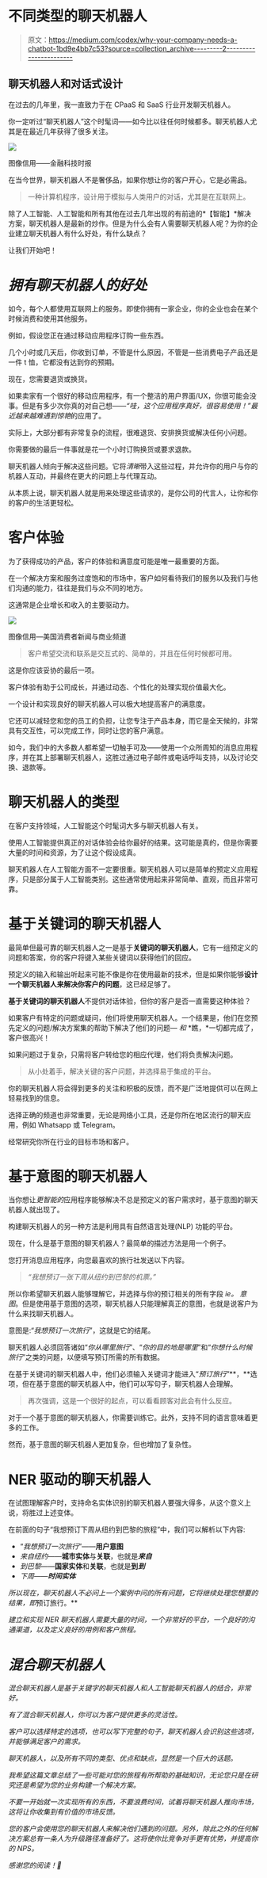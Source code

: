 # 不同类型的聊天机器人

> 原文：<https://medium.com/codex/why-your-company-needs-a-chatbot-1bd9e4bb7c53?source=collection_archive---------2----------------------->

## 聊天机器人和对话式设计

在过去的几年里，我一直致力于在 CPaaS 和 SaaS 行业开发聊天机器人。

你一定听过“聊天机器人”这个时髦词——如今比以往任何时候都多。聊天机器人尤其是在最近几年获得了很多关注。

![](img/37444e1af8d12847735530173c8b0796.png)

图像信用——金融科技时报

在当今世界，聊天机器人不是奢侈品，如果你想让你的客户开心，它是必需品。

> 一种计算机程序，设计用于模拟与人类用户的对话，尤其是在互联网上。

除了人工智能、人工智能和所有其他在过去几年出现的有前途的*【智能】*解决方案，聊天机器人是最新的炒作。但是为什么会有人需要聊天机器人呢？为你的企业建立聊天机器人有什么好处，有什么缺点？

让我们开始吧！

# ***拥有聊天机器人的好处***

如今，每个人都使用互联网上的服务。即使你拥有一家企业，你的企业也会在某个时候消费和使用其他服务。

例如，假设您正在通过移动应用程序订购一些东西。

几个小时或几天后，你收到订单，不管是什么原因，不管是一些消费电子产品还是一件 t 恤，它都没有达到你的预期。

现在，您需要退货或换货。

如果卖家有一个很好的移动应用程序，有一个整洁的用户界面/UX，你很可能会没事。但是有多少次你真的对自己想——*“哇，这个应用程序真好，很容易使用！”*最近越来越难遇到*惊艳*的应用了。

实际上，大部分都有非常复杂的流程，很难退货、安排换货或解决任何小问题。

你需要做的最后一件事就是花一个小时订购换货或要求退款。

聊天机器人倾向于解决这些问题。它将*清晰*带入这些过程，并允许你的用户与你的机器人互动，并最终在更大的问题上与代理互动。

从本质上说，聊天机器人就是用来处理这些请求的，是你公司的代言人，让你和你的客户的生活更轻松。

# **客户体验**

为了获得成功的产品，客户的体验和满意度可能是唯一最重要的方面。

在一个解决方案和服务过度饱和的市场中，客户如何看待我们的服务以及我们与他们沟通的能力，往往是我们与众不同的地方。

这通常是企业增长和收入的主要驱动力。

![](img/c3ca7dcd9963cff9e4b5e7198a96d563.png)

图像信用—美国消费者新闻与商业频道

> 客户希望交流和联系是交互式的、简单的，并且在任何时候都可用。

这是你应该妥协的最后一项。

客户体验有助于公司成长，并通过动态、个性化的处理实现价值最大化。

一个设计和实现良好的聊天机器人可以极大地提高客户的满意度。

它还可以减轻您和您的员工的负担，让您专注于产品本身，而它是全天候的，非常具有交互性，可以完成工作，同时让您的客户满意。

如今，我们中的大多数人都希望一切触手可及——使用一个众所周知的消息应用程序，并在其上部署聊天机器人，这胜过通过电子邮件或电话呼叫支持，以及讨论交换、退款等。

# **聊天机器人的类型**

在客户支持领域，人工智能这个时髦词大多与聊天机器人有关。

使用人工智能提供真正的对话体验会给你最好的结果。这可能是真的，但是你需要大量的时间和资源，为了让这个假设成真。

聊天机器人在人工智能方面不一定要很重。聊天机器人可以是简单的预定义应用程序，只是部分属于人工智能类别。这些通常使用起来非常简单、直观，而且非常可靠。

# **基于关键词的聊天机器人**

最简单但最可靠的聊天机器人之一是基于**关键词的聊天机器人**，它有一组预定义的问题和答案，你的客户将键入某些关键词以获得他们的回应。

预定义的输入和输出听起来可能不像是你在使用最新的技术，但是如果你能够**设计一个聊天机器人来解决你客户的问题**，这已经足够了。

**基于关键词的聊天机器人**不提供对话体验，但你的客户是否一直需要这种体验？

如果客户有特定的问题或疑问，他们将使用聊天机器人。一个结果是，他们在您预先定义的问题/解决方案集的帮助下解决了他们的问题— *和* *瞧，*一切都完成了，客户很高兴！

如果问题过于复杂，只需将客户转给您的相应代理，他们将负责解决问题。

> 从小处着手，解决关键的客户问题，并选择易于集成的平台。

你的聊天机器人将会得到更多的关注和积极的反馈，而不是广泛地提供可以在网上轻易找到的信息。

选择正确的频道也非常重要，无论是网络小工具，还是你所在地区流行的聊天应用，例如 Whatsapp 或 Telegram。

经常研究你所在行业的目标市场和客户。

# **基于意图的聊天机器人**

当你想让*更智能的*应用程序能够解决不总是预定义的客户需求时，基于意图的聊天机器人就出现了。

构建聊天机器人的另一种方法是利用具有自然语言处理(NLP) 功能的平台。

现在，什么是基于意图的聊天机器人？最简单的描述方法是用一个例子。

您打开消息应用程序，向您最喜欢的旅行社发送以下内容。

> *“我想预订一张下周从纽约到巴黎的机票。”*

所以你希望聊天机器人能够理解它，并选择与你的预订相关的所有字段 *ie。* *意图*。但是使用基于意图的选项，聊天机器人只能理解真正的意图，也就是说客户为什么来找聊天机器人。

意图是:“*我想预订一次旅行*”，这就是它的结尾。

聊天机器人必须回答诸如“*你从哪里旅行*”、“*你的目的地是哪里*”和“*你想什么时候旅行*”之类的问题，以便填写预订所需的所有数据。

在基于关键词的聊天机器人中，他们必须输入关键词才能进入“*预订旅行*”**，**选项，但在基于意图的聊天机器人中，他们可以写句子，聊天机器人会理解。

> 再次强调，这是一个很好的起点，可以看看顾客对此会有什么反应。

对于一个基于意图的聊天机器人，你需要训练它。此外，支持不同的语言意味着更多的工作。

然而，基于意图的聊天机器人更加复杂，但也增加了复杂性。

# NER 驱动的聊天机器人

在试图理解客户时，支持命名实体识别的聊天机器人要强大得多，从这个意义上说，将胜过上述变体。

在前面的句子“我想预订下周从纽约到巴黎的旅程”中，我们可以解析以下内容:

*   “*我想预订一次旅行*”——**用户意图**
*   *来自纽约*——**城市实体**与**关联**，也就是***来自***
*   *到巴黎*——**国家实体**和**关联**，也就是**到*到***
*   **下周*——**时间实体***

*所以现在，聊天机器人不必问上一个案例中问的所有问题，它将继续处理您想要的结果，即*预订旅行。**

*建立和实现 NER 聊天机器人需要大量的时间，一个非常好的平台，一个良好的沟通渠道，以及定义良好的用例和客户旅程。*

# ***混合聊天机器人***

*混合聊天机器人是基于关键字的聊天机器人和人工智能聊天机器人的结合，非常好。*

*有了混合聊天机器人，你可以为客户提供更多的灵活性。*

*客户可以选择特定的选项，也可以写下完整的句子，聊天机器人会识别这些选项，并能够满足客户的需求。*

*聊天机器人，以及所有不同的类型、优点和缺点，显然是一个巨大的话题。*

*我希望这篇文章总结了一些可能对您的旅程有所帮助的基础知识，无论您只是在研究还是希望为您的业务构建一个解决方案。*

*不要一开始就一次实现所有的东西，不要浪费时间，试着将聊天机器人推向市场，这将让你收集到有价值的市场反馈。*

*您的客户会使用您的聊天机器人来解决他们遇到的问题。另外，除此之外的任何解决方案总有一条人为升级路径准备好了。这将使你比竞争对手更有优势，并提高你的 NPS。*

*感谢您的阅读！🎉*